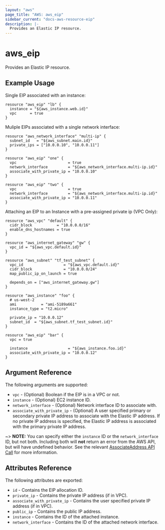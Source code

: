 ```yaml
---
layout: "aws"
page_title: "AWS: aws_eip"
sidebar_current: "docs-aws-resource-eip"
description: |-
  Provides an Elastic IP resource.
---
```


# aws\_eip

Provides an Elastic IP resource.

## Example Usage

Single EIP associated with an instance:

```
resource "aws_eip" "lb" {
  instance = "${aws_instance.web.id}"
  vpc      = true
}
```

Muliple EIPs associated with a single network interface:

```
resource "aws_network_interface" "multi-ip" {
  subnet_id   = "${aws_subnet.main.id}"
  private_ips = ["10.0.0.10", "10.0.0.11"]
}

resource "aws_eip" "one" {
  vpc                       = true
  network_interface         = "${aws_network_interface.multi-ip.id}"
  associate_with_private_ip = "10.0.0.10"
}

resource "aws_eip" "two" {
  vpc                       = true
  network_interface         = "${aws_network_interface.multi-ip.id}"
  associate_with_private_ip = "10.0.0.11"
}
```

Attaching an EIP to an Instance with a pre-assigned private ip (VPC Only):

```
resource "aws_vpc" "default" {
  cidr_block           = "10.0.0.0/16"
  enable_dns_hostnames = true
}

resource "aws_internet_gateway" "gw" {
  vpc_id = "${aws_vpc.default.id}"
}

resource "aws_subnet" "tf_test_subnet" {
  vpc_id                  = "${aws_vpc.default.id}"
  cidr_block              = "10.0.0.0/24"
  map_public_ip_on_launch = true

  depends_on = ["aws_internet_gateway.gw"]
}

resource "aws_instance" "foo" {
  # us-west-2
  ami           = "ami-5189a661"
  instance_type = "t2.micro"

  private_ip = "10.0.0.12"
  subnet_id  = "${aws_subnet.tf_test_subnet.id}"
}

resource "aws_eip" "bar" {
  vpc = true

  instance                  = "${aws_instance.foo.id}"
  associate_with_private_ip = "10.0.0.12"
}
```

## Argument Reference

The following arguments are supported:

* `vpc` - (Optional) Boolean if the EIP is in a VPC or not.
* `instance` - (Optional) EC2 instance ID.
* `network_interface` - (Optional) Network interface ID to associate with.
* `associate_with_private_ip` - (Optional) A user specified primary or secondary private IP address to
  associate with the Elastic IP address. If no private IP address is specified,
  the Elastic IP address is associated with the primary private IP address.

~> **NOTE:** You can specify either the `instance` ID or the `network_interface` ID,
but not both. Including both will **not** return an error from the AWS API, but will
have undefined behavior. See the relevant [AssociateAddress API Call][1] for
more information.

## Attributes Reference

The following attributes are exported:

* `id` - Contains the EIP allocation ID.
* `private_ip` - Contains the private IP address (if in VPC).
* `associate_with_private_ip` - Contains the user specified private IP address
(if in VPC).
* `public_ip` - Contains the public IP address.
* `instance` - Contains the ID of the attached instance.
* `network_interface` - Contains the ID of the attached network interface.

[1]: https://docs.aws.amazon.com/fr_fr/AWSEC2/latest/APIReference/API_AssociateAddress.html
